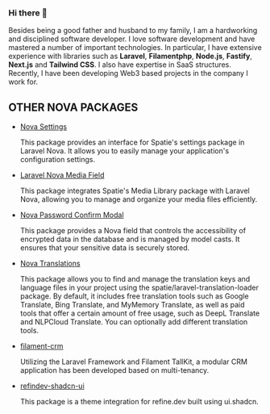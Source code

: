 ### Hi there 👋

Besides being a good father and husband to my family, I am a hardworking and disciplined software developer. I love software development and have mastered a number of important technologies. In particular, I have extensive experience with libraries such as **Laravel**, **Filamentphp**, **Node.js**, **Fastify**, **Next.js** and **Tailwind CSS**. I also have expertise in SaaS structures. Recently, I have been developing Web3 based projects in the company I work for.



## OTHER NOVA PACKAGES

* [Nova Settings](https://github.com/ferdiunal/nova-settings)

    This package provides an interface for Spatie's settings package in Laravel Nova. It allows you to easily manage your application's configuration settings.
  
* [Laravel Nova Media Field](https://github.com/ferdiunal/laravel-nova-media-field)

    This package integrates Spatie's Media Library package with Laravel Nova, allowing you to manage and organize your media files efficiently.
  
* [Nova Password Confirm Modal](https://github.com/ferdiunal/nova-password-confirm-modal)
    
    This package provides a Nova field that controls the accessibility of encrypted data in the database and is managed by model casts. It ensures that your sensitive data is securely stored.
* [Nova Translations](https://github.com/ferdiunal/nova-translations)

  This package allows you to find and manage the translation keys and language files in your project using the spatie/laravel-translation-loader package. By default, it includes free translation tools such as Google Translate, Bing Translate, and MyMemory Translate, as well as paid tools that offer a certain amount of free usage, such as DeepL Translate and NLPCloud Translate. You can optionally add different translation tools.

* [filament-crm](https://github.com/ferdiunal/filament-crm)
  
  Utilizing the Laravel Framework and Filament TallKit, a modular CRM application has been developed based on multi-tenancy.
  
* [refindev-shadcn-ui](https://github.com/ferdiunal/refinedev-shadcn-ui)
  
  This package is a theme integration for refine.dev built using ui.shadcn.

